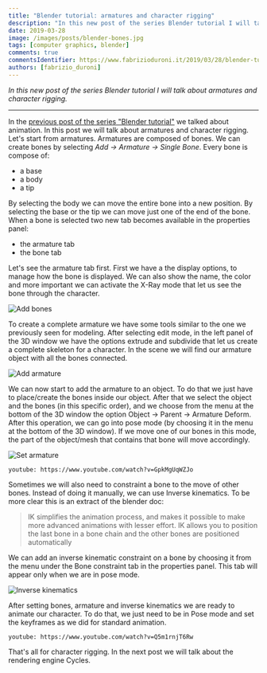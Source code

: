 ```yaml
---
title: "Blender tutorial: armatures and character rigging"
description: "In this new post of the series Blender tutorial I will talk about character rigging."
date: 2019-03-28
image: /images/posts/blender-bones.jpg
tags: [computer graphics, blender]
comments: true
commentsIdentifier: https://www.fabrizioduroni.it/2019/03/28/blender-tutorial-14-armatures-character-rigging/
authors: [fabrizio_duroni]
---
```


*In this new post of the series Blender tutorial I will talk about armatures and character rigging.*

---

In the [previous post of the series "Blender tutorial"](/2019/03/27/blender-tutorial-13-animation/) we talked about
animation. In this post we will talk about armatures and character rigging.  
Let's start from armatures. Armatures are composed of bones. We can create bones by selecting *Add -> Armature -> Single
Bone*. Every bone is compose of:

* a base
* a body
* a tip

By selecting the body we can move the entire bone into a new position. By selecting the base or the tip we can move just
one of the end of the bone. When a bone is selected two new tab becomes available in the properties panel:

* the armature tab
* the bone tab

Let's see the armature tab first. First we have a the display options, to manage how the bone is displayed. We can also
show the name, the color and more important we can activate the X-Ray mode that let us see the bone through the
character.

![Add bones](/images/posts/blender-bones.jpg)

To create a complete armature we have some tools similar to the one we previously seen for modeling. After selecting
edit mode, in the left panel of the 3D window we have the options extrude and subdivide that let us create a complete
skeleton for a character. In the scene we will find our armature object with all the bones connected.

![Add armature](/images/posts/blender-armature.jpg)

We can now start to add the armature to an object. To do that we just have to place/create the bones inside our object.
After that we select the object and the bones (in this specific order), and we choose from the menu at the bottom of the
3D window the option Object -> Parent -> Armature Deform. After this operation, we can go into pose mode (by choosing it
in the menu at the bottom of the 3D window). If we move one of our bones in this mode, the part of the object/mesh that
contains that bone will move accordingly.

![Set armature](/images/posts/blender-set-armature.jpg)

`youtube: https://www.youtube.com/watch?v=GpkMgUqWZJo`

Sometimes we will also need to constraint a bone to the move of other bones. Instead of doing it manually, we can use
Inverse kinematics. To be more clear this is an extract of the blender doc:

> IK simplifies the animation process, and makes it possible to make more advanced animations with lesser effort. IK allows you to position the last bone in a bone chain and the other bones are positioned automatically

We can add an inverse kinematic constraint on a bone by choosing it from the menu under the Bone constraint tab in the
properties panel. This tab will appear only when we are in pose mode.

![Inverse kinematics](/images/posts/blender-inverse-kinematics.jpg)

After setting bones, armature and inverse kinematics we are ready to animate our character. To do that, we just need to
be in Pose mode and set the keyframes as we did for standard animation.

`youtube: https://www.youtube.com/watch?v=Q5m1rnjT6Rw`

That's all for character rigging. In the next post we will talk about the rendering engine Cycles.
